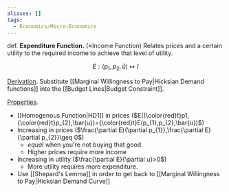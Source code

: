 ```yaml
---
aliases: []
tags:
  - Economics/Micro-Economics
---
```

def. **Expenditure Function.** ($\approx$Income Function) Relates prices and a certain utility to the required income to achieve that level of utility.

$$
E:(p_{1},p_{2},\bar{u})\mapsto I
$$

<u>Derivation</u>. Substitute [[Marginal Willingness to Pay|Hicksian Demand functions]] into the [[Budget Lines|Budget Constraint]].

<u>Properties</u>.
- [[Homogenous Function|HD1]] in prices ($E({\color{red}t}p1,{\color{red}t}p_{2},\bar{u})={\color{red}t}E(p_{1},p_{2},\bar{u})$)
- Increasing in prices ($\frac{\partial E}{\partial p_{1}},\frac{\partial E}{\partial p_{2}}\geq 0$)
	- _equal_ when you're not buying that good.
	- Higher prices require more income
- Increasing in utility ($\frac{\partial E}{\partial u}>0$)
	- More utility requires more expenditure.
- Use [[Shepard's Lemma]] in order to get back to [[Marginal Willingness to Pay|Hicksian Demand Curve]]
